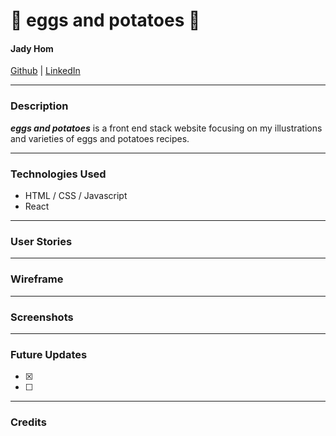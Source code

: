 # 🍳 eggs and potatoes 🥔

#### Jady Hom

[Github](https://github.com/jadyhome) | [LinkedIn](www.linkedin.com/in/jadyhom)

---

### Description

**_eggs and potatoes_** is a front end stack website focusing on my illustrations and varieties of eggs and potatoes recipes.

<!-- Check out my deployed website here → [eggsandpotatoes]() -->

---

### Technologies Used

- HTML / CSS / Javascript
- React

---

### User Stories

<!-- - Users will see homepage/landing page.
-  -->

---

### Wireframe

<!-- Initial Mockup/Wireframe
![Initial Mockup]() -->

---

### Screenshots

<!-- Final Mockup/Wireframe -->

<!-- Home Page
![Home Page]() -->

---

### Future Updates

- [x]
- [ ]

---

### Credits

<!-- [Netlify]() -->
